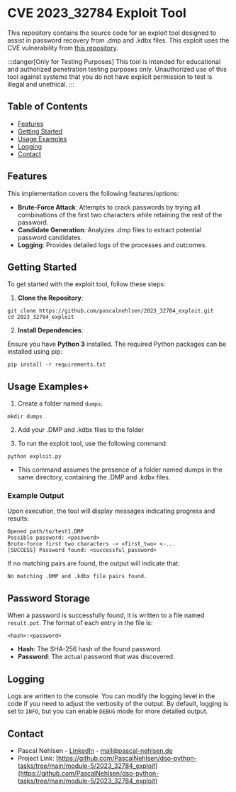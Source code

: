 ﻿# CVE 2023_32784 Exploit Tool

This repository contains the source code for an exploit tool designed to assist in password recovery from .dmp and .kdbx files. This exploit uses the CVE vulnerability from [this repository](https://github.com/vdohney/keepass-password-dumper).

:::danger[Only for Testing Purposes]
This tool is intended for educational and authorized penetration testing purposes only. Unauthorized use of this tool against systems that you do not have explicit permission to test is illegal and unethical.
:::

## Table of Contents

- [Features](#features)
- [Getting Started](#getting-started)
- [Usage Examples](#usage-examples)
- [Logging](#logging)
- [Contact](#contact)

## Features

This implementation covers the following features/options:

- **Brute-Force Attack**: Attempts to crack passwords by trying all combinations of the first two characters while retaining the rest of the password.
- **Candidate Generation**: Analyzes .dmp files to extract potential password candidates.
- **Logging**: Provides detailed logs of the processes and outcomes.

## Getting Started

To get started with the exploit tool, follow these steps:

1. **Clone the Repository**:

```
git clone https://github.com/pascalnehlsen/2023_32784_exploit.git
cd 2023_32784_exploit
```

2. **Install Dependencies**:

Ensure you have **Python 3** installed. The required Python packages can be installed using pip:

```
pip install -r requirements.txt
```

## Usage Examples+

1. Create a folder named `dumps`:

```
mkdir dumps
```

2. Add your .DMP and .kdbx files to the folder

3. To run the exploit tool, use the following command:

```
python exploit.py
```

- This command assumes the presence of a folder named dumps in the same directory, containing the .DMP and .kdbx files.

### Example Output

Upon execution, the tool will display messages indicating progress and results:

```
Opened path/to/test1.DMP
Possible password: <password>
Brute-force first two characters -> <first_two> <-...
[SUCCESS] Password found: <successful_password>
```

If no matching pairs are found, the output will indicate that:

```
No matching .DMP and .kdbx file pairs found.
```

## Password Storage

When a password is successfully found, it is written to a file named `result.pot`. The format of each entry in the file is:

```
<hash>:<password>
```

- **Hash**: The SHA-256 hash of the found password.
- **Password**: The actual password that was discovered.

## Logging

Logs are written to the console. You can modify the logging level in the code if you need to adjust the verbosity of the output. By default, logging is set to `INFO`, but you can enable `DEBUG` mode for more detailed output.

## Contact

- Pascal Nehlsen - [LinkedIn](https://www.linkedin.com/in/pascal-nehlsen) - [mail@pascal-nehlsen.de](mailto:mail@pascal-nehlsen.de)
- Project Link: [https://github.com/PascalNehlsen/dso-python-tasks/tree/main/module-5/2023_32784_exploit](https://github.com/PascalNehlsen/dso-python-tasks/tree/main/module-5/2023_32784_exploit)
